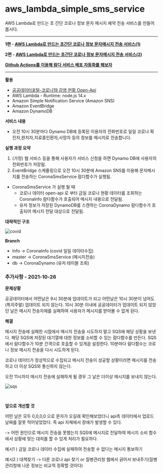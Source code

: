 # aws_lambda_simple_sms_service
AWS Lambda로 만드는 초 간단 코로나 정보 문자 메시지 예약 전송 서비스를 만들어 봅시다.  
  

----  
  
**1편 - [AWS Lambda로 만드는 초간단 코로나 정보 문자메시지 전송 서비스(1)](https://pds0309.github.io/lambdasms1/)** 
  
**2편 - [AWS Lambda로 만드는 초간단 코로나 정보 문자메시지 전송 서비스(2)](https://pds0309.github.io/lambdasms2/)**  
  
**[Github Actions를 이용해 람다 서비스 배포 자동화를 해보자](https://pds0309.github.io/lambddeploy/)**  

----
    
    
**활용**  

* [공공데이터포털-코로나19 감염 현황 Open-Api](https://www.data.go.kr/tcs/dss/selectApiDataDetailView.do?publicDataPk=15043376)
* AWS Lambda - Runtime: node.js 14.x
* Amazon Simple Notification Service (Amazon SNS) 
* Amazon EventBridge  
* Amazon DynamoDB

  
**서비스 내용**  
* 오전 10시 30분마다 Dynamo DB에 등록된 이용자의 전화번호로 일일 코로나 확진자,완치자,지료중인환자,사망자 등의 정보를 메시지로 전송합니다.  
  

**실행 과정 요약**  
1. (가정) 웹 서비스 등을 통해 사용자가 서비스 신청을 하면 Dynamo DB에 사용자의 전화번호가 저장됨.  
2. EventBridge 스케줄링으로 오전 10시 30분에 Amazon SNS를 이용해 문자메시지를 전송하는 CoronaSmsService 람다함수가 실행됨.  
  * CoronaSmsService 가 실행 될 때  
    * 코로나 데이터 open-api 로 부터 금일 코로나 현황 데이터를 조회하는 CoronaInfo 람다함수가 호출되어 메시지 내용으로 전달됨.  
    * 유저 정보가 저장된 DynamoDB를 스캔하는 CoronaDynamo 람다함수가 호출되어 메시지 전달 대상으로 전달됨.  
      
  
**대략적인 구조**  
 
  
![covid](https://user-images.githubusercontent.com/76927397/131205710-85165ea5-11e5-4d48-bbc6-af3299918876.PNG)
  
  
**Branch**  
  
* Info -> CoronaInfo (covid 일일 데이터수집)
* master -> CoronaSmsService (메시지전송)
* db -> CoronaDynamo (유저 테이블 조회)



### 추가사항 - 2021-10-26 

**문제상황** 

공공데이터에서 어떤날은 9시 30분에 업데이트가 되고 어떤날은 10시 30분이 넘어도(특히주말) 업데이트 되지 않는다.
10시 30분 이내에 공공데이터가 업데이트 되지 않았던 날은 메시지 전송자체를 실패하여 사용자가 메시지를 받아볼 수 없게 된다.

**해결** 
 
메시지 전송에 실패한 시점에서 메시지 전송을 시도하지 말고 SQS에 해당 상황을 보낸다. 
해당 SQS에 저장된 대기열에 대한 정보를 소비할 수 있는 람다함수를 만든다.
SQS에서 람다함수가 10분 간격으로 호출할 수 있게끔 설정한다.
10분마다 람다함수는 코로나 정보 메시지 전송을 다시 시도하게 된다.

코로나 데이터가 정상적으로 수집되고 메시지 전송이 성공할 상황이라면 메시지를 전송하고 더 이상 SQS와 통신하지 않는다.

오전 11시까지 메시지 전송에 실패하게 될 경우 그 날은 더이상 메시지를 보내지 않는다.

![sqs](https://user-images.githubusercontent.com/76927397/138846373-334c00ae-a9f0-459a-b3bc-b4e57f2f09eb.PNG)

<br> 

**앞으로 개선할 것** 
 
어떤 날은 모두 0,0,0,0 으로 문자가 오길래 확인해보았더니 api측 데이터에서 업로드 날짜를 잘못 적어넣었었다. 즉 api 자체에서 장애가 발생할 수 있다.

-> 어떤 원인으로 메시지 전송을 못했는지 SQS에 메시지로 전달하여 메시지 소비 함수에서 상황에 맞는 대처를 할 수 있게 처리가 필요하다.

예시1 ) 금일 코로나 데이터 수집에 실패하여 전송할 수 없다는 메시지 통보하기

예시2 ) 대책찾기 -> 다른 코로나 api 찾기 or 질병관리청 웹에서 긁어서 보내주기(질병관리청에 나온 정보는 비교적 정확할 것이다)



